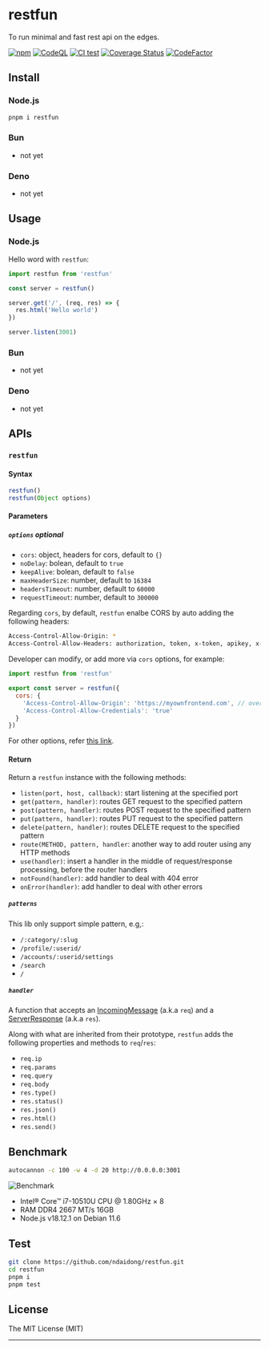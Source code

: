 # restfun

To run minimal and fast rest api on the edges.

[![npm](https://img.shields.io/npm/v/restfun?color=green)](https://www.npmjs.com/package/restfun)
[![CodeQL](https://github.com/ndaidong/restfun/workflows/CodeQL/badge.svg)](https://github.com/ndaidong/restfun/actions/workflows/codeql-analysis.yml)
[![CI test](https://github.com/ndaidong/restfun/workflows/ci-test/badge.svg)](https://github.com/ndaidong/restfun/actions/workflows/ci-test.yml)
[![Coverage Status](https://coveralls.io/repos/github/ndaidong/restfun/badge.svg)](https://coveralls.io/github/ndaidong/restfun)
[![CodeFactor](https://www.codefactor.io/repository/github/ndaidong/restfun/badge)](https://www.codefactor.io/repository/github/ndaidong/restfun)


## Install

### Node.js

```bash
pnpm i restfun
```

### Bun

- not yet

### Deno

- not yet


## Usage

### Node.js

Hello word with `restfun`:

```js
import restfun from 'restfun'

const server = restfun()

server.get('/', (req, res) => {
  res.html('Hello world')
})

server.listen(3001)
```

### Bun

- not yet

### Deno

- not yet

## APIs

### `restfun`

#### Syntax

```ts
restfun()
restfun(Object options)
```

#### Parameters

##### `options` *optional*

- `cors`: object, headers for cors, default to `{}`
- `noDelay`: bolean, default to `true`
- `keepAlive`: bolean, default to `false`
- `maxHeaderSize`: number, default to `16384`
- `headersTimeout`: number, default to `60000`
- `requestTimeout`: number, default to `300000`

Regarding `cors`, by default, `restfun` enalbe CORS by auto adding the following headers:

```bash
Access-Control-Allow-Origin: *
Access-Control-Allow-Headers: authorization, token, x-token, apikey, x-api-key
```

Developer can modify, or add more via `cors` options, for example:

```js
import restfun from 'restfun'

export const server = restfun({
  cors: {
    'Access-Control-Allow-Origin': 'https://myownfrontend.com', // overwrite
    'Access-Control-Allow-Credentials': 'true'
  }
})
```

For other options, refer [this link](https://nodejs.org/api/http.html#httpcreateserveroptions-requestlistener).

#### Return

Return a `restfun` instance with the following methods:

- `listen(port, host, callback)`: start listening at the specified port
- `get(pattern, handler)`: routes GET request to the specified pattern
- `post(pattern, handler)`: routes POST request to the specified pattern
- `put(pattern, handler)`: routes PUT request to the specified pattern
- `delete(pattern, handler)`: routes DELETE request to the specified pattern
- `route(METHOD, pattern, handler`: another way to add router using any HTTP methods
- `use(handler)`: insert a handler in the middle of request/response processing, before the router handlers
- `notFound(handler)`: add handler to deal with 404 error
- `onError(handler)`: add handler to deal with other errors

##### `patterns`

This lib only support simple pattern, e.g,:

- `/:category/:slug`
- `/profile/:userid/`
- `/accounts/:userid/settings`
- `/search`
- `/`


##### `handler`

A function that accepts an [IncomingMessage](https://nodejs.org/api/http.html#class-httpincomingmessage) (a.k.a `req`) and a [ServerResponse](https://nodejs.org/api/http.html#class-httpserverresponse) (a.k.a `res`).

Along with what are inherited from their prototype, `restfun` adds the following properties and methods to `req`/`res`:

- `req.ip`
- `req.params`
- `req.query`
- `req.body`
- `res.type()`
- `res.status()`
- `res.json()`
- `res.html()`
- `res.send()`

## Benchmark

```sh
autocannon -c 100 -w 4 -d 20 http://0.0.0.0:3001
```

![Benchmark](https://i.imgur.com/vmZSAwT.png)

- Intel® Core™ i7-10510U CPU @ 1.80GHz × 8
- RAM DDR4 2667 MT/s 16GB
- Node.js v18.12.1 on Debian 11.6


## Test

```bash
git clone https://github.com/ndaidong/restfun.git
cd restfun
pnpm i
pnpm test
```

## License
The MIT License (MIT)

---
